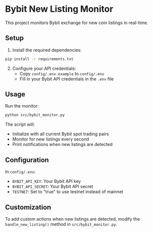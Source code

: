 # Bybit New Listing Monitor

This project monitors Bybit exchange for new coin listings in real-time.

## Setup

1. Install the required dependencies:
```bash
pip install -r requirements.txt
```

2. Configure your API credentials:
   - Copy `config/.env.example` to `config/.env`
   - Fill in your Bybit API credentials in the `.env` file

## Usage

Run the monitor:
```bash
python src/bybit_monitor.py
```

The script will:
- Initialize with all current Bybit spot trading pairs
- Monitor for new listings every second
- Print notifications when new listings are detected

## Configuration

In `config/.env`:
- `BYBIT_API_KEY`: Your Bybit API key
- `BYBIT_API_SECRET`: Your Bybit API secret
- `TESTNET`: Set to "true" to use testnet instead of mainnet

## Customization

To add custom actions when new listings are detected, modify the `handle_new_listing()` method in `src/bybit_monitor.py`. 